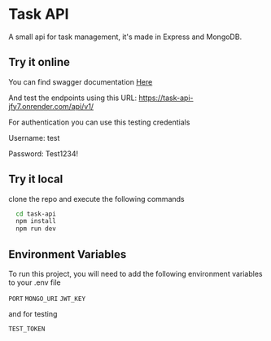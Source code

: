 # Task API

A small api for task management, it's made in Express and MongoDB.

## Try it online

You can find swagger documentation [Here](https://task-api-jfy7.onrender.com/api-docs/)

And test the endpoints using this URL: https://task-api-jfy7.onrender.com/api/v1/

For authentication you can use this testing credentials

Username: test

Password: Test1234!

## Try it local

clone the repo and execute the following commands

```bash
  cd task-api
  npm install
  npm run dev
```

## Environment Variables

To run this project, you will need to add the following environment variables to your .env file

`PORT`
`MONGO_URI`
`JWT_KEY`

and for testing

`TEST_TOKEN`
